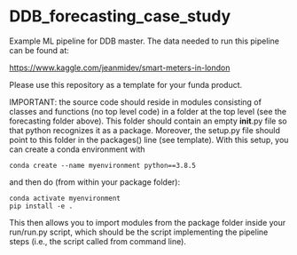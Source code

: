 # DDB_forecasting_case_study

Example ML pipeline for DDB master. The data needed to run this pipeline can be found at:

https://www.kaggle.com/jeanmidev/smart-meters-in-london

Please use this repository as a template for your funda product.

IMPORTANT:
the source code should reside in modules consisting of classes and functions
(no top level code) in a folder at the top level (see the forecasting folder above). This folder should contain
an empty __init__.py file so that python recognizes it as a package.
Moreover, the setup.py file should point to this folder in the packages()
line (see template). With this setup, you can create a conda environment with

```
conda create --name myenvironment python==3.8.5
```

and then do (from within your package folder):

```
conda activate myenvironment
pip install -e .
```

This then allows you to import modules from the package folder inside your run/run.py script, which
should be the script implementing the pipeline steps (i.e., the script called from command line).

